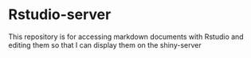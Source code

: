 # Rstudio-server
This repository is for accessing markdown documents with Rstudio and editing them so that I can display them on the shiny-server
